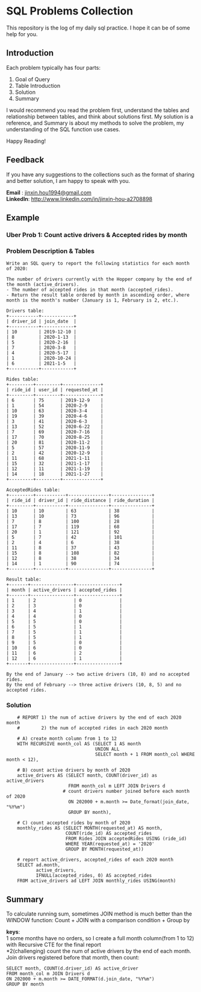 # SQL Problems Collection

This repository is the log of my daily sql practice. I hope it can be of some help for you.


## Introduction

Each problem typically has four parts: 
1. Goal of Query
2. Table Introduction
3. Solution
4. Summary

I would recommend you read the problem first, understand the tables and relationship between tables, and think about solutions first.
My solution is a reference, and Summary is about my methods to solve the problem, my understanding of the SQL function use cases.

Happy Reading!

## Feedback

If you have any suggestions to the collections such as the format of sharing and better solution, I am happy to speak with you.

**Email**   : jinxin.hou1994@gmail.com<br/>
**LinkedIn**: http://www.linkedin.com/in/jinxin-hou-a2708898



## Example
  ### Uber Prob 1: Count active drivers & Accepted rides by month

  ### Problem Description & Tables
  ```
  Write an SQL query to report the following statistics for each month of 2020:

  The number of drivers currently with the Hopper company by the end of the month (active_drivers).
  - The number of accepted rides in that month (accepted_rides).
  - Return the result table ordered by month in ascending order, where month is the month's number (January is 1, February is 2, etc.).

  Drivers table:
  +-----------+------------+
  | driver_id | join_date  |
  +-----------+------------+
  | 10        | 2019-12-10 |
  | 8         | 2020-1-13  |
  | 5         | 2020-2-16  |
  | 7         | 2020-3-8   |
  | 4         | 2020-5-17  |
  | 1         | 2020-10-24 |
  | 6         | 2021-1-5   |
  +-----------+------------+

  Rides table:
  +---------+---------+--------------+
  | ride_id | user_id | requested_at |
  +---------+---------+--------------+
  | 6       | 75      | 2019-12-9    |
  | 1       | 54      | 2020-2-9     |
  | 10      | 63      | 2020-3-4     |
  | 19      | 39      | 2020-4-6     |
  | 3       | 41      | 2020-6-3     |
  | 13      | 52      | 2020-6-22    |
  | 7       | 69      | 2020-7-16    |
  | 17      | 70      | 2020-8-25    |
  | 20      | 81      | 2020-11-2    |
  | 5       | 57      | 2020-11-9    |
  | 2       | 42      | 2020-12-9    |
  | 11      | 68      | 2021-1-11    |
  | 15      | 32      | 2021-1-17    |
  | 12      | 11      | 2021-1-19    |
  | 14      | 18      | 2021-1-27    |
  +---------+---------+--------------+

  AcceptedRides table:
  +---------+-----------+---------------+---------------+
  | ride_id | driver_id | ride_distance | ride_duration |
  +---------+-----------+---------------+---------------+
  | 10      | 10        | 63            | 38            |
  | 13      | 10        | 73            | 96            |
  | 7       | 8         | 100           | 28            |
  | 17      | 7         | 119           | 68            |
  | 20      | 1         | 121           | 92            |
  | 5       | 7         | 42            | 101           |
  | 2       | 4         | 6             | 38            |
  | 11      | 8         | 37            | 43            |
  | 15      | 8         | 108           | 82            |
  | 12      | 8         | 38            | 34            |
  | 14      | 1         | 90            | 74            |
  +---------+-----------+---------------+---------------+

  Result table:
  +-------+----------------+----------------+
  | month | active_drivers | accepted_rides |
  +-------+----------------+----------------+
  | 1     | 2              | 0              |
  | 2     | 3              | 0              |
  | 3     | 4              | 1              |
  | 4     | 4              | 0              |
  | 5     | 5              | 0              |
  | 6     | 5              | 1              |
  | 7     | 5              | 1              |
  | 8     | 5              | 1              |
  | 9     | 5              | 0              |
  | 10    | 6              | 0              |
  | 11    | 6              | 2              |
  | 12    | 6              | 1              |
  +-------+----------------+----------------+

  By the end of January --> two active drivers (10, 8) and no accepted rides.
  By the end of February --> three active drivers (10, 8, 5) and no accepted rides.
  ```

  ### Solution
    
  ```
      # REPORT 1) the num of active drivers by the end of each 2020 month
      #        2) the num of accepted rides in each 2020 month

      # A) create month column from 1 to 12
      WITH RECURSIVE month_col AS (SELECT 1 AS month
                                   UNION ALL 
                                   SELECT month + 1 FROM month_col WHERE month < 12),

      # B) count active drivers by month of 2020
      active_drivers AS (SELECT month, COUNT(driver_id) as active_drivers
                         FROM month_col m LEFT JOIN Drivers d
                       # count drivers number joined before each month of 2020
                         ON 202000 + m.month >= Date_format(join_date, "%Y%m")
                         GROUP BY month),

      # C) count accepted rides by month of 2020
      monthly_rides AS (SELECT MONTH(requested_at) AS month,
                        COUNT(ride_id) AS accepted_rides
                        FROM Rides JOIN acceptedRides USING (ride_id)
                        WHERE YEAR(requested_at) = '2020'
                        GROUP BY MONTH(requested_at))

      # report active_drivers, accepted_rides of each 2020 month
      SELECT ad.month,
             active_drivers,
             IFNULL(accepted_rides, 0) AS accepted_rides
      FROM active_drivers ad LEFT JOIN monthly_rides USING(month)
  ```

  ## Summary
  To calculate running sum, sometimes JOIN method is much better than the WINDOW function:
  Count + JOIN with a comparison condition + Group by

  **keys**:<br/>
  1 some months have no orders, so I create a full month column(from 1 to 12) with Recursive CTE for the final report<br/>
  *2(challenging) count the num of active drivers by the end of each month. Join drivers registered before that month, then count:
  ```
  SELECT month, COUNT(d.driver_id) AS active_driver
  FROM month_col m JOIN Drivers d
  ON 202000 + m.month >= DATE_FORMAT(d.join_date, "%Y%m")
  GROUP BY month
  ```
